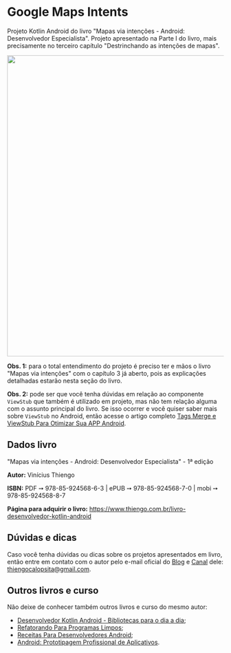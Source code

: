 # Google Maps Intents

Projeto Kotlin Android do livro "Mapas via intenções - Android: Desenvolvedor Especialista". Projeto apresentado na Parte I do livro, mais precisamente no terceiro capítulo "Destrinchando as intenções de mapas".

<img src="https://github.com/viniciusthiengo/book-project-google-maps-intents/blob/master/app/src/main/res/drawable/img_app.png" width="700">

**Obs. 1:** para o total entendimento do projeto é preciso ter e mãos o livro "Mapas via intenções" com o capítulo 3 já aberto, pois as explicações detalhadas estarão nesta seção do livro.

**Obs. 2:** pode ser que você tenha dúvidas em relação ao componente `ViewStub` que também é utilizado em projeto, mas não tem relação alguma com o assunto principal do livro. Se isso ocorrer e você quiser saber mais sobre `ViewStub` no Android, então acesse o artigo completo [Tags Merge e ViewStub Para Otimizar Sua APP Android](https://www.thiengo.com.br/tags-merge-e-viewstub-para-otimizar-sua-app-android).

## Dados livro

"Mapas via intenções - Android: Desenvolvedor Especialista" - 1ª edição

**Autor:** Vinícius Thiengo

**ISBN:** PDF ➙ 978-85-924568-6-3 | ePUB ➙ 978-85-924568-7-0 | mobi ➙ 978-85-924568-8-7

**Página para adquirir o livro:** https://www.thiengo.com.br/livro-desenvolvedor-kotlin-android

## Dúvidas e dicas

Caso você tenha dúvidas ou dicas sobre os projetos apresentados em livro, então entre em contato com o autor pelo e-mail oficial do [Blog](https://www.thiengo.com.br) e [Canal](https://www.youtube.com/user/thiengoCalopsita) dele: thiengocalopsita@gmail.com.

## Outros livros e curso

Não deixe de conhecer também outros livros e curso do mesmo autor:

- [Desenvolvedor Kotlin Android - Bibliotecas para o dia a dia](https://www.thiengo.com.br/livro-desenvolvedor-kotlin-android);
- [Refatorando Para Programas Limpos](https://www.thiengo.com.br/livro-refatorando-para-programas-limpos);
- [Receitas Para Desenvolvedores Android](https://www.thiengo.com.br/livro-receitas-para-desenvolvedores-android);
- [Android: Prototipagem Profissional de Aplicativos](https://www.udemy.com/course/android-prototipagem-profissional-de-aplicativos/?locale=pt_BR&persist_locale=).
